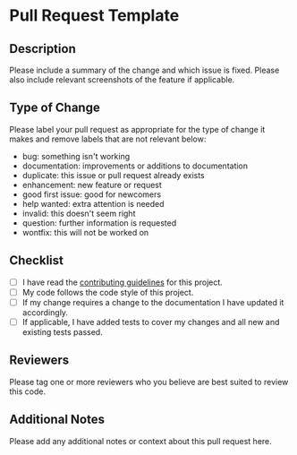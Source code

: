 # Pull Request Template

## Description

Please include a summary of the change and which issue is fixed. Please also include relevant screenshots of the feature if applicable.

## Type of Change

Please label your pull request as appropriate for the type of change it makes and remove labels that are not relevant below:

- bug: something isn't working
- documentation: improvements or additions to documentation
- duplicate: this issue or pull request already exists
- enhancement: new feature or request
- good first issue: good for newcomers
- help wanted: extra attention is needed
- invalid: this doesn't seem right
- question: further information is requested
- wontfix: this will not be worked on

## Checklist

- [ ] I have read the [contributing guidelines](CONTRIBUTING.md) for this project.
- [ ] My code follows the code style of this project.
- [ ] If my change requires a change to the documentation I have updated it accordingly.
- [ ] If applicable, I have added tests to cover my changes and all new and existing tests passed.

## Reviewers

Please tag one or more reviewers who you believe are best suited to review this code.

## Additional Notes

Please add any additional notes or context about this pull request here.
